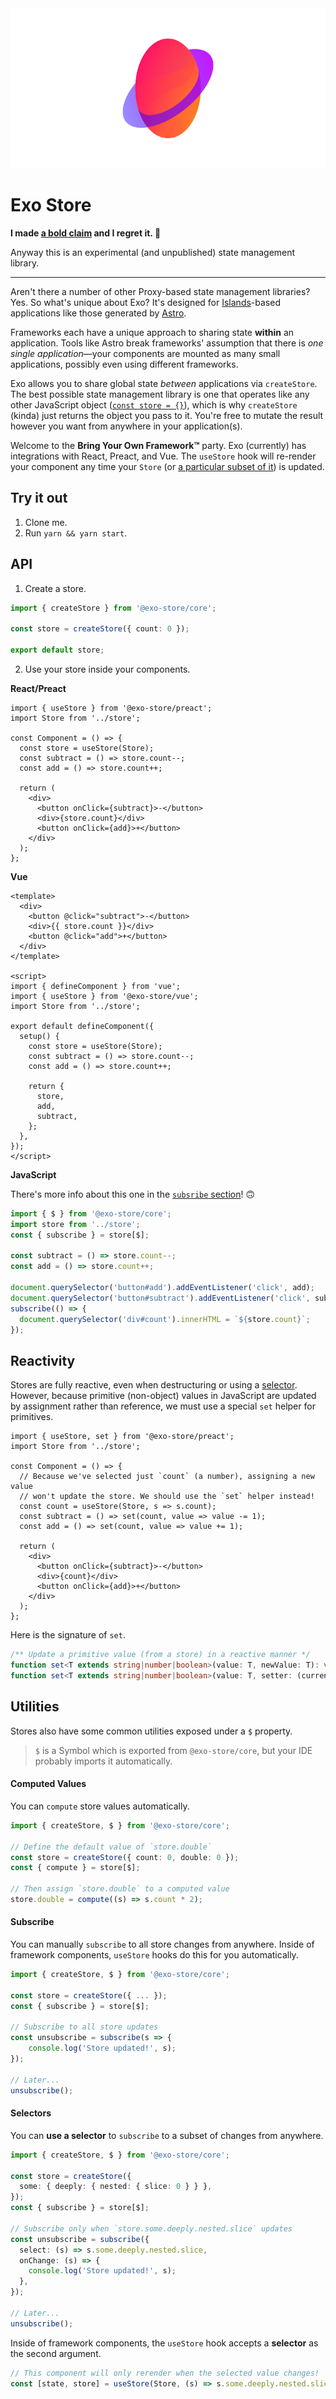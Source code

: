 <div align="center">
  <img height="256" src="https://raw.githubusercontent.com/natemoo-re/exo-store/main/assets/planet.svg?sanitize=true"
      alt="Planet" />
</div>

# Exo Store

**I made [a bold claim](https://twitter.com/n_moore/status/1381999074702979073) and I regret it. 🤷**

Anyway this is an experimental (and unpublished) state management library.

---

Aren't there a number of other Proxy-based state management libraries? Yes. So what's unique about Exo? It's designed for [Islands](https://jasonformat.com/islands-architecture/)-based applications like those generated by [Astro](https://www.youtube.com/watch?v=mgkwZqVkrwo).

Frameworks each have a unique approach to sharing state **within** an application. Tools like Astro break frameworks' assumption that there is _one single application_—your components are mounted as many small applications, possibly even using different frameworks.

Exo allows you to share global state _between_ applications via `createStore`. The best possible state management library is one that operates like any other JavaScript object ([`const store = {}`](https://twitter.com/mehdi_vasigh/status/1382013259327418382)), which is why `createStore` (kinda) just returns the object you pass to it. You're free to mutate the result however you want from anywhere in your application(s).

Welcome to the **Bring Your Own Framework™** party. Exo (currently) has integrations with React, Preact, and Vue. The `useStore` hook will re-render your component any time your `Store` (or [a particular subset of it](#Selectors)) is updated.

## Try it out

1. Clone me.
2. Run `yarn && yarn start`.

## API

1. Create a store.

```ts
import { createStore } from '@exo-store/core';

const store = createStore({ count: 0 });

export default store;
```

2. Use your store inside your components.

**React/Preact**

```tsx
import { useStore } from '@exo-store/preact';
import Store from '../store';

const Component = () => {
  const store = useStore(Store);
  const subtract = () => store.count--;
  const add = () => store.count++;

  return (
    <div>
      <button onClick={subtract}>-</button>
      <div>{store.count}</div>
      <button onClick={add}>+</button>
    </div>
  );
};
```

**Vue**

```vue
<template>
  <div>
    <button @click="subtract">-</button>
    <div>{{ store.count }}</div>
    <button @click="add">+</button>
  </div>
</template>

<script>
import { defineComponent } from 'vue';
import { useStore } from '@exo-store/vue';
import Store from '../store';

export default defineComponent({
  setup() {
    const store = useStore(Store);
    const subtract = () => store.count--;
    const add = () => store.count++;

    return {
      store,
      add,
      subtract,
    };
  },
});
</script>
```

**JavaScript**

There's more info about this one in the [`subsribe` section](#Subscribe)! 🙃

```js
import { $ } from '@exo-store/core';
import store from '../store';
const { subscribe } = store[$];

const subtract = () => store.count--;
const add = () => store.count++;

document.querySelector('button#add').addEventListener('click', add);
document.querySelector('button#subtract').addEventListener('click', subtract);
subscribe(() => {
  document.querySelector('div#count').innerHTML = `${store.count}`;
});
```

## Reactivity

Stores are fully reactive, even when destructuring or using a [selector](#selectors). However, because primitive (non-object) values in JavaScript are updated by assignment rather than reference, we must use a special `set` helper for primitives.

```tsx
import { useStore, set } from '@exo-store/preact';
import Store from '../store';

const Component = () => {
  // Because we've selected just `count` (a number), assigning a new value
  // won't update the store. We should use the `set` helper instead!
  const count = useStore(Store, s => s.count);
  const subtract = () => set(count, value => value -= 1);
  const add = () => set(count, value => value += 1);

  return (
    <div>
      <button onClick={subtract}>-</button>
      <div>{count}</div>
      <button onClick={add}>+</button>
    </div>
  );
};
```

Here is the signature of `set`.

```ts
/** Update a primitive value (from a store) in a reactive manner */
function set<T extends string|number|boolean>(value: T, newValue: T): void;
function set<T extends string|number|boolean>(value: T, setter: (currentValue: T) => T): void;
```

## Utilities

Stores also have some common utilities exposed under a `$` property.

> `$` is a Symbol which is exported from `@exo-store/core`, but your IDE probably imports it automatically.

#### Computed Values

You can `compute` store values automatically.

```ts
import { createStore, $ } from '@exo-store/core';

// Define the default value of `store.double`
const store = createStore({ count: 0, double: 0 });
const { compute } = store[$];

// Then assign `store.double` to a computed value
store.double = compute((s) => s.count * 2);
```

#### Subscribe

You can manually `subscribe` to all store changes from anywhere. Inside of framework components, `useStore` hooks do this for you automatically.

```ts
import { createStore, $ } from '@exo-store/core';

const store = createStore({ ... });
const { subscribe } = store[$];

// Subscribe to all store updates
const unsubscribe = subscribe(s => {
    console.log('Store updated!', s);
});

// Later...
unsubscribe();
```

#### Selectors

You can **use a selector** to `subscribe` to a subset of changes from anywhere.

```ts
import { createStore, $ } from '@exo-store/core';

const store = createStore({
  some: { deeply: { nested: { slice: 0 } } },
});
const { subscribe } = store[$];

// Subscribe only when `store.some.deeply.nested.slice` updates
const unsubscribe = subscribe({
  select: (s) => s.some.deeply.nested.slice,
  onChange: (s) => {
    console.log('Store updated!', s);
  },
});

// Later...
unsubscribe();
```

Inside of framework components, the `useStore` hook accepts a **selector** as the second argument.

```ts
// This component will only rerender when the selected value changes!
const [state, store] = useStore(Store, (s) => s.some.deeply.nested.slice);
```
